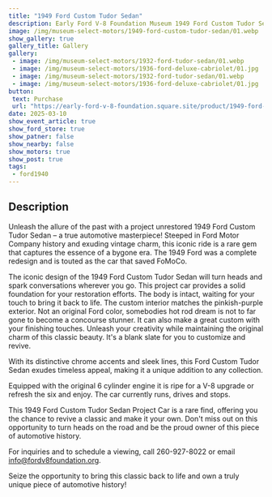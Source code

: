 ```yaml
---
title: "1949 Ford Custom Tudor Sedan"
description: Early Ford V-8 Foundation Museum 1949 Ford Custom Tudor Sedan
image: /img/museum-select-motors/1949-ford-custom-tudor-sedan/01.webp
show_gallery: true
gallery_title: Gallery
gallery:
 - image: /img/museum-select-motors/1932-ford-tudor-sedan/01.webp
 - image: /img/museum-select-motors/1936-ford-deluxe-cabriolet/01.jpg
 - image: /img/museum-select-motors/1932-ford-tudor-sedan/01.webp
 - image: /img/museum-select-motors/1936-ford-deluxe-cabriolet/01.jpg
button: 
 text: Purchase
 url: "https://early-ford-v-8-foundation.square.site/product/1949-ford-custom-tudor-sedan/283?cp=true&sa=false&sbp=false&q=false&category_id=20"
date: 2025-03-10
show_event_article: true
show_ford_store: true
show_patner: false
show_nearby: false
show_motors: true
show_post: true
tags: 
 - ford1940
---
```

## Description

Unleash the allure of the past with a project unrestored 1949 Ford Custom Tudor Sedan – a true automotive masterpiece! Steeped in Ford Motor Company history and exuding vintage charm, this iconic ride is a rare gem that captures the essence of a bygone era. The 1949 Ford was a complete redesign and is touted as the car that saved FoMoCo.

The iconic design of the 1949 Ford Custom Tudor Sedan will turn heads and spark conversations wherever you go. This project car provides a solid foundation for your restoration efforts. The body is intact, waiting for your touch to bring it back to life. The custom interior matches the pinkish-purple exterior. Not an original Ford color, somebodies hot rod dream is not to far gone to become a concourse stunner. It can also make a great custom with your finishing touches. Unleash your creativity while maintaining the original charm of this classic beauty. It's a blank slate for you to customize and revive.

With its distinctive chrome accents and sleek lines, this Ford Custom Tudor Sedan exudes timeless appeal, making it a unique addition to any collection.

Equipped with the original 6 cylinder engine it is ripe for a V-8 upgrade or refresh the six and enjoy. The car currently runs, drives and stops.

This 1949 Ford Custom Tudor Sedan Project Car is a rare find, offering you the chance to revive a classic and make it your own. Don't miss out on this opportunity to turn heads on the road and be the proud owner of this piece of automotive history.

For inquiries and to schedule a viewing, call 260-927-8022 or email <info@fordv8foundation.org>.

Seize the opportunity to bring this classic back to life and own a truly unique piece of automotive history!
